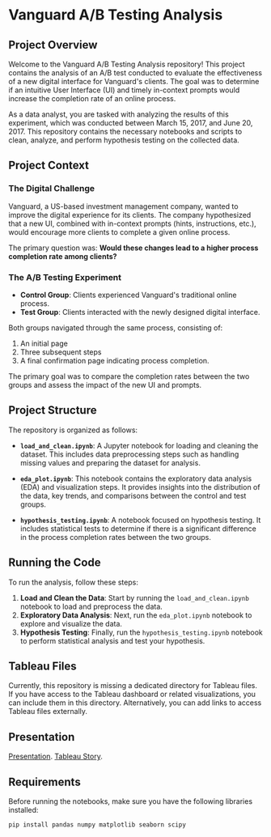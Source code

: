 # Vanguard A/B Testing Analysis

## Project Overview

Welcome to the Vanguard A/B Testing Analysis repository! This project contains the analysis of an A/B test conducted to evaluate the effectiveness of a new digital interface for Vanguard's clients. The goal was to determine if an intuitive User Interface (UI) and timely in-context prompts would increase the completion rate of an online process.

As a data analyst, you are tasked with analyzing the results of this experiment, which was conducted between March 15, 2017, and June 20, 2017. This repository contains the necessary notebooks and scripts to clean, analyze, and perform hypothesis testing on the collected data.

## Project Context

### The Digital Challenge
Vanguard, a US-based investment management company, wanted to improve the digital experience for its clients. The company hypothesized that a new UI, combined with in-context prompts (hints, instructions, etc.), would encourage more clients to complete a given online process.

The primary question was: **Would these changes lead to a higher process completion rate among clients?**

### The A/B Testing Experiment

- **Control Group**: Clients experienced Vanguard's traditional online process.
- **Test Group**: Clients interacted with the newly designed digital interface.

Both groups navigated through the same process, consisting of:
1. An initial page
2. Three subsequent steps
3. A final confirmation page indicating process completion.

The primary goal was to compare the completion rates between the two groups and assess the impact of the new UI and prompts.

## Project Structure

The repository is organized as follows:

- **`load_and_clean.ipynb`**: A Jupyter notebook for loading and cleaning the dataset. This includes data preprocessing steps such as handling missing values and preparing the dataset for analysis.
  
- **`eda_plot.ipynb`**: This notebook contains the exploratory data analysis (EDA) and visualization steps. It provides insights into the distribution of the data, key trends, and comparisons between the control and test groups.

- **`hypothesis_testing.ipynb`**: A notebook focused on hypothesis testing. It includes statistical tests to determine if there is a significant difference in the process completion rates between the two groups.

## Running the Code

To run the analysis, follow these steps:

1. **Load and Clean the Data**: Start by running the `load_and_clean.ipynb` notebook to load and preprocess the data.
2. **Exploratory Data Analysis**: Next, run the `eda_plot.ipynb` notebook to explore and visualize the data.
3. **Hypothesis Testing**: Finally, run the `hypothesis_testing.ipynb` notebook to perform statistical analysis and test your hypothesis.

## Tableau Files

Currently, this repository is missing a dedicated directory for Tableau files. If you have access to the Tableau dashboard or related visualizations, you can include them in this directory. Alternatively, you can add links to access Tableau files externally.

## Presentation

[Presentation](https://www.canva.com/design/DAGXklzOSg0/Fd7AwNNpDHhpwcJvRzyNIQ/edit?utm_content=DAGXklzOSg0&utm_campaign=designshare&utm_medium=link2&utm_source=sharebutton).
[Tableau Story](https://public.tableau.com/views/All_kpis_story/KPIsCompletionrateTimeperstepsNumberofusersession?:language=en-US&publish=yes&:sid=&:redirect=auth&:display_count=n&:origin=viz_share_link).

## Requirements

Before running the notebooks, make sure you have the following libraries installed:

```bash
pip install pandas numpy matplotlib seaborn scipy
